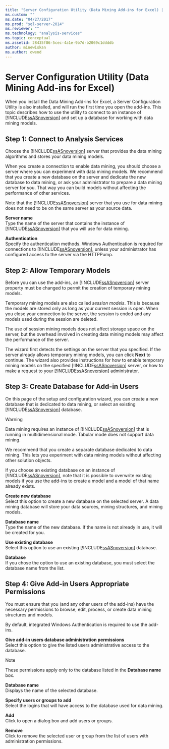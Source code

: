 ```yaml
---
title: "Server Configuration Utility (Data Mining Add-ins for Excel) | Microsoft Docs"
ms.custom: ""
ms.date: "04/27/2017"
ms.prod: "sql-server-2014"
ms.reviewer: ""
ms.technology: "analysis-services"
ms.topic: conceptual
ms.assetid: 28435f86-5cec-4a1e-9b7d-b2069c1ddddb
author: minewiskan
ms.author: owend
---
```

# Server Configuration Utility (Data Mining Add-ins for Excel)
  When you install the Data Mining Add-ins for Excel, a Server Configuration Utility is also installed, and will run the first time you open the add-ins. This topic describes how to use the utility to connect to an instance of [!INCLUDE[ssASnoversion](../includes/ssasnoversion-md.md)] and set up a database for working with data mining models.  
  

  
##  <a name="bkmk_step1"></a> Step 1: Connect to Analysis Services  
 Choose the [!INCLUDE[ssASnoversion](../includes/ssasnoversion-md.md)] server that provides the data mining algorithms and stores your data mining models.  
  
 When you create a connection to enable data mining, you should choose a server where you can experiment with data mining models. We recommend that you create a new database on the server and dedicate the new database to data mining, or ask your administrator to prepare a data mining server for you. That way you can build models without affecting the performance of other services.  
  
 Note that the [!INCLUDE[ssASnoversion](../includes/ssasnoversion-md.md)] server that you use for data mining does not need to be on the same server as your source data.  
  
 **Server name**  
 Type the name of the server that contains the instance of [!INCLUDE[ssASnoversion](../includes/ssasnoversion-md.md)] that you will use for data mining.  
  
 **Authentication**  
 Specify the authentication methods. Windows Authentication is required for connections to [!INCLUDE[ssASnoversion](../includes/ssasnoversion-md.md)], unless your administrator has configured access to the server via the HTTPPump.  
  
##  <a name="bkmk_step2"></a> Step 2: Allow Temporary Models  
 Before you can use the add-ins, an [!INCLUDE[ssASnoversion](../includes/ssasnoversion-md.md)] server property must be changed to permit the creation of temporary mining models.  
  
 Temporary mining models are also called *session models*. This is because the models are stored only as long as your current session is open. When you close your connection to the server, the session is ended and any models used during the session are deleted.  
  
 The use of session mining models does not affect storage space on the server, but the overhead involved in creating data mining models may affect the performance of the server.  
  
 The wizard first detects the settings on the server that you specified. If the server already allows temporary mining models, you can click **Next** to continue. The wizard also provides instructions for how to enable temporary mining models on the specified [!INCLUDE[ssASnoversion](../includes/ssasnoversion-md.md)] server, or how to make a request to your [!INCLUDE[ssASnoversion](../includes/ssasnoversion-md.md)] administrator.  
  
##  <a name="bkmk_step3"></a> Step 3: Create Database for Add-in Users  
 On this page of the setup and configuration wizard, you can create a new database that is dedicated to data mining, or select an existing [!INCLUDE[ssASnoversion](../includes/ssasnoversion-md.md)] database.  
  
> [!WARNING]  
>  Data mining requires an instance of [!INCLUDE[ssASnoversion](../includes/ssasnoversion-md.md)] that is running in multidimensional mode. Tabular mode does not support data mining.  
  
 We recommend that you create a separate database dedicated to data mining. This lets you experiment with data mining models without affecting other solution objects.  
  
 If you choose an existing database on an instance of [!INCLUDE[ssASnoversion](../includes/ssasnoversion-md.md)], note that it is possible to overwrite existing models if you use the add-ins to create a model and a model of that name already exists.  
  
 **Create new database**  
 Select this option to create a new database on the selected server. A data mining database will store your data sources, mining structures, and mining models.  
  
 **Database name**  
 Type the name of the new database. If the name is not already in use, it will be created for you.  
  
 **Use existing database**  
 Select this option to use an existing [!INCLUDE[ssASnoversion](../includes/ssasnoversion-md.md)] database.  
  
 **Database**  
 If you chose the option to use an existing database, you must select the database name from the list.  
  
##  <a name="bkmk_step4"></a> Step 4: Give Add-in Users Appropriate Permissions  
 You must ensure that you (and any other users of the add-ins) have the necessary permissions to browse, edit, process, or create data mining structures and models.  
  
 By default, integrated Windows Authentication is required to use the add-ins.  
  
 **Give add-in users database administration permissions**  
 Select this option to give the listed users administrative access to the database.  
  
> [!NOTE]  
>  These permissions apply only to the database listed in the **Database name** box.  
  
 **Database name**  
 Displays the name of the selected database.  
  
 **Specify users or groups to add**  
 Select the logins that will have access to the database used for data mining.  
  
 **Add**  
 Click to open a dialog box and add users or groups.  
  
 **Remove**  
 Click to remove the selected user or group from the list of users with administration permissions.  
  
  
